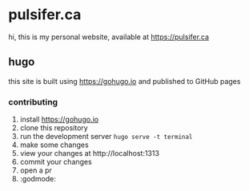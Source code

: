 # pulsifer.ca

hi, this is my personal website, available at https://pulsifer.ca

## hugo

this site is built using https://gohugo.io and published to GitHub pages

### contributing

1. install https://gohugo.io
1. clone this repository
1. run the development server `hugo serve -t terminal`
1. make some changes
1. view your changes at http://localhost:1313
1. commit your changes
1. open a pr
1. :godmode:
